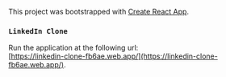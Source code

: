 This project was bootstrapped with [Create React App](https://github.com/facebook/create-react-app).

### `LinkedIn Clone`

Run the application at the following url:<br />
[https://linkedin-clone-fb6ae.web.app/](https://linkedin-clone-fb6ae.web.app/).
